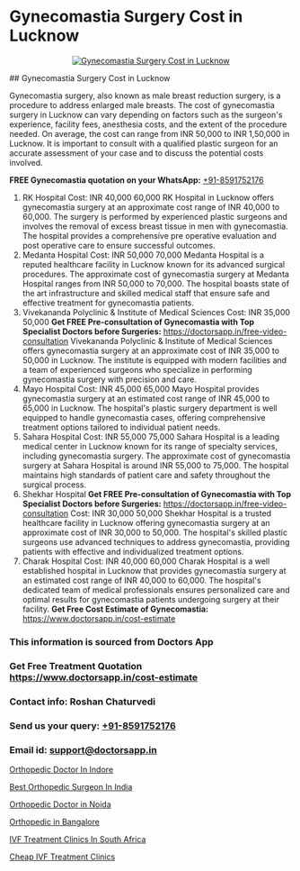 # Gynecomastia Surgery Cost in Lucknow

<p align="center">
  <a href="null">
    <img src="null" alt="Gynecomastia Surgery Cost in Lucknow">
  </a>
</p>
## Gynecomastia Surgery Cost in Lucknow

Gynecomastia surgery, also known as male breast reduction surgery, is a procedure to address enlarged male breasts. The cost of gynecomastia surgery in Lucknow can vary depending on factors such as the surgeon's experience, facility fees, anesthesia costs, and the extent of the procedure needed. On average, the cost can range from INR 50,000 to INR 1,50,000 in Lucknow. It is important to consult with a qualified plastic surgeon for an accurate assessment of your case and to discuss the potential costs involved.

**FREE Gynecomastia quotation on your WhatsApp:**  [+91-8591752176](https://api.whatsapp.com/send?phone=8591752176)

1) RK Hospital
Cost: INR 40,000   60,000
RK Hospital in Lucknow offers gynecomastia surgery at an approximate cost range of INR 40,000 to 60,000. The surgery is performed by experienced plastic surgeons and involves the removal of excess breast tissue in men with gynecomastia. The hospital provides a comprehensive pre operative evaluation and post operative care to ensure successful outcomes.
2) Medanta Hospital
Cost: INR 50,000   70,000
Medanta Hospital is a reputed healthcare facility in Lucknow known for its advanced surgical procedures. The approximate cost of gynecomastia surgery at Medanta Hospital ranges from INR 50,000 to 70,000. The hospital boasts state of the art infrastructure and skilled medical staff that ensure safe and effective treatment for gynecomastia patients.
3) Vivekananda Polyclinic & Institute of Medical Sciences
Cost: INR 35,000   50,000
**Get FREE Pre-consultation of Gynecomastia with Top Specialist Doctors before Surgeries:** https://doctorsapp.in/free-video-consultation
Vivekananda Polyclinic & Institute of Medical Sciences offers gynecomastia surgery at an approximate cost of INR 35,000 to 50,000 in Lucknow. The institute is equipped with modern facilities and a team of experienced surgeons who specialize in performing gynecomastia surgery with precision and care.
4) Mayo Hospital
Cost: INR 45,000   65,000
Mayo Hospital provides gynecomastia surgery at an estimated cost range of INR 45,000 to 65,000 in Lucknow. The hospital's plastic surgery department is well equipped to handle gynecomastia cases, offering comprehensive treatment options tailored to individual patient needs.
5) Sahara Hospital
Cost: INR 55,000   75,000
Sahara Hospital is a leading medical center in Lucknow known for its range of specialty services, including gynecomastia surgery. The approximate cost of gynecomastia surgery at Sahara Hospital is around INR 55,000 to 75,000. The hospital maintains high standards of patient care and safety throughout the surgical process.
6) Shekhar Hospital
**Get FREE Pre-consultation of Gynecomastia with Top Specialist Doctors before Surgeries:** https://doctorsapp.in/free-video-consultation
Cost: INR 30,000   50,000
Shekhar Hospital is a trusted healthcare facility in Lucknow offering gynecomastia surgery at an approximate cost of INR 30,000 to 50,000. The hospital's skilled plastic surgeons use advanced techniques to address gynecomastia, providing patients with effective and individualized treatment options.
7) Charak Hospital
Cost: INR 40,000   60,000
Charak Hospital is a well established hospital in Lucknow that provides gynecomastia surgery at an estimated cost range of INR 40,000 to 60,000. The hospital's dedicated team of medical professionals ensures personalized care and optimal results for gynecomastia patients undergoing surgery at their facility.
**Get Free Cost Estimate of Gynecomastia:** https://www.doctorsapp.in/cost-estimate

### This information is sourced from Doctors App 
### Get Free Treatment Quotation https://www.doctorsapp.in/cost-estimate
### Contact info: Roshan Chaturvedi 
### Send us your query: [+91-8591752176](https://api.whatsapp.com/send?phone=8591752176) 
### Email id: support@doctorsapp.in

[Orthopedic Doctor In Indore](https://www.linkedin.com/pulse/orthopedic-doctor-indore-doctorsapp-united-arab-emirates-24ape?trackingId=JrtEFChP8WfKk%2BErxyVv0Q%3D%3D&lipi=urn%3Ali%3Apage%3Ad_flagship3_company_admin%3BSXrbBuk4SwWZ8nIcZ2zSvw%3D%3D)

[Best Orthopedic Surgeon In India](https://www.linkedin.com/pulse/best-orthopedic-surgeon-india-acl-tear-treatment-crmle?trackingId=tgF453eq%2FXo6Kx4RUjqXFw%3D%3D&lipi=urn%3Ali%3Apage%3Ad_flagship3_company_admin%3Bd0FHk2C5Rm6YwZOZiuWg9g%3D%3D)

[Orthopedic Doctor in Noida](https://medium.com/@manish632504/orthopedic-doctor-in-noida-f103d03d5fbc)

[Orthopedic in Bangalore](https://medium.com/@manish632504/orthopedic-in-bangalore-9a8bbd99fedb)

[IVF Treatment Clinics In South Africa](https://doctors-apps.github.io/doctorsapp/ivf-treatment-clinics-in-south-africa)

[Cheap IVF Treatment Clinics](https://doctors-apps.github.io/doctorsapp/cheap-ivf-treatment-clinics)

